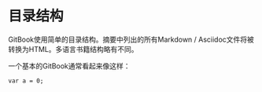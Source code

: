 # 目录结构

GitBook使用简单的目录结构。摘要中列出的所有Markdown / Asciidoc文件将被转换为HTML。多语言书籍结构略有不同。

一个基本的GitBook通常看起来像这样：





```
var a = 0;
```



